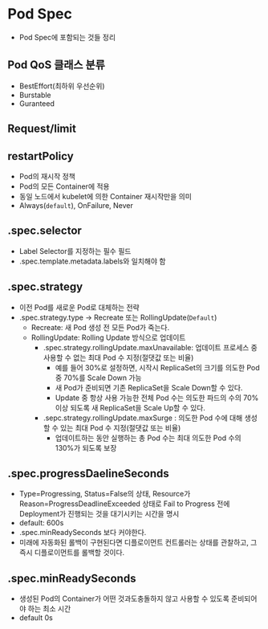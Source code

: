 # Pod Spec
- Pod Spec에 포함되는 것들 정리
## Pod QoS 클래스 분류
- BestEffort(최하위 우선순위)
- Burstable
- Guranteed
## Request/limit
## restartPolicy
- Pod의 재시작 정책
- Pod의 모든 Container에 적용
- 동일 노드에서 kubelet에 의한 Container 재시작만을 의미
- Always(`default`), OnFailure, Never

## .spec.selector
- Label Selector를 지정하는 필수 필드
- .spec.template.metadata.labels와 일치해야 함

## .spec.strategy
- 이전 Pod를 새로운 Pod로 대체하는 전략
- .spec.strategy.type -> Recreate 또는 RollingUpdate(`Default`)
    - Recreate: 새 Pod 생성 전 모든 Pod가 죽는다.
    - RollingUpdate: Rolling Update 방식으로 업데이트
        - .spec.strategy.rollingUpdate.maxUnavailable: 업데이트 프로세스 중 사용할 수 없는 최대 Pod 수 지정(절댓값 또는 비율)
            - 예를 들어 30%로 설정하면, 시작시 ReplicaSet의 크기를 의도한 Pod 중 70%를 Scale Down 가능
            - 새 Pod가 준비되면 기존 ReplicaSet을 Scale Down할 수 있다.
            - Update 중 항상 사용 가능한 전체 Pod 수는 의도한 파드의 수의 70% 이상 되도록 새 ReplicaSet을 Scale Up할 수 있다.
        - .sepc.strategy.rollingUpdate.maxSurge : 의도한 Pod 수에 대해 생성할 수 있는 최대 Pod 수 지정(절댓값 또는 비율)
            - 업데이트하는 동안 실행하는 총 Pod 수는 최대 의도한 Pod 수의 130%가 되도록 보장

## .spec.progressDaelineSeconds
- Type=Progressing, Status=False의 상태, Resource가 Reason=ProgressDeadlineExceeded 상태로 Fail to Progress 전에 Deployment가 진행되는 것을 대기시키는 시간을 명시
- default: 600s
- .spec.minReadySeconds 보다 커야한다.
- 미래에 자동화된 롤백이 구현된다면 디플로이먼트 컨트롤러는 상태를 관찰하고, 그 즉시 디플로이먼트를 롤백할 것이다.

## .spec.minReadySeconds
- 생성된 Pod의 Container가 어떤 것과도충돌하지 않고 사용할 수 있도록 준비되어야 하는 최소 시간
- default 0s
